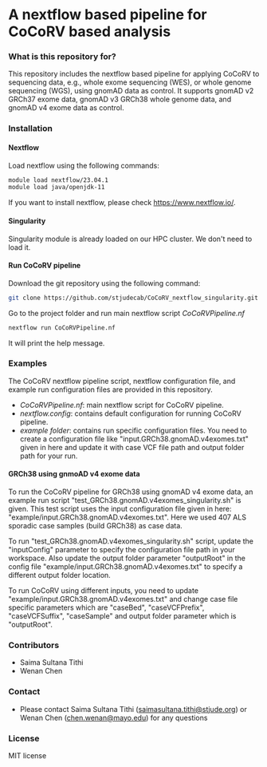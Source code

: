 # A nextflow based pipeline for CoCoRV based analysis #

### What is this repository for? ###
This repository includes the nextflow based pipeline for applying CoCoRV to sequencing data, e.g., whole exome sequencing (WES), or whole genome sequencing (WGS), using gnomAD data as control. It supports gnomAD v2 GRCh37 exome data, gnomAD v3 GRCh38 whole genome data, and gnomAD v4 exome data as control.    

### Installation ###

#### Nextflow ####
Load nextflow using the following commands:
```bash
module load nextflow/23.04.1
module load java/openjdk-11
```
If you want to install nextflow, please check https://www.nextflow.io/.

#### Singularity ####
Singularity module is already loaded on our HPC cluster. We don't need to load it.

#### Run CoCoRV pipeline ####
Download the git repository using the following command:
```bash
git clone https://github.com/stjudecab/CoCoRV_nextflow_singularity.git
```
Go to the project folder and run main nextflow script *CoCoRVPipeline.nf*
```bash
nextflow run CoCoRVPipeline.nf
```
It will print the help message.

### Examples ###
The CoCoRV nextflow pipeline script, nextflow configuration file, and example run configuration files are provided in this repository.

* *CoCoRVPipeline.nf*: main nextflow script for CoCoRV pipeline.
* *nextflow.config*: contains default configuration for running CoCoRV pipeline.
* *example folder*: contains run specific configuration files. You need to create a configuration file like "input.GRCh38.gnomAD.v4exomes.txt" given in here and update it with case VCF file path and output folder path for your run.

#### GRCh38 using gnmoAD v4 exome data ####
To run the CoCoRV pipeline for GRCh38 using gnomAD v4 exome data, an example run script "test_GRCh38.gnomAD.v4exomes_singularity.sh" is given. This test script uses the input configuration file given in here: "example/input.GRCh38.gnomAD.v4exomes.txt". Here we used 407 ALS sporadic case samples (build GRCh38) as case data.

To run "test_GRCh38.gnomAD.v4exomes_singularity.sh" script, update the "inputConfig" parameter to specify the configuration file path in your workspace. Also update the output folder parameter "outputRoot" in the config file "example/input.GRCh38.gnomAD.v4exomes.txt" to specify a different output folder location.

To run CoCoRV using different inputs, you need to update "example/input.GRCh38.gnomAD.v4exomes.txt" and change case file specific parameters which are "caseBed", "caseVCFPrefix", "caseVCFSuffix", "caseSample" and output folder parameter which is "outputRoot".

### Contributors ###
* Saima Sultana Tithi
* Wenan Chen

### Contact ###
* Please contact Saima Sultana Tithi (saimasultana.tithi@stjude.org) or Wenan Chen (chen.wenan@mayo.edu) for any questions

### License ###
MIT license

